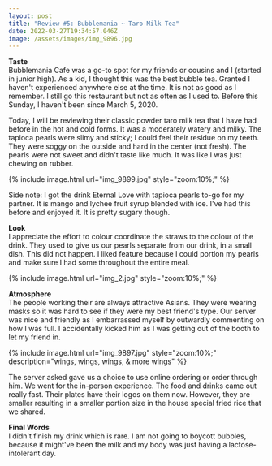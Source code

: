 ```yaml
---
layout: post
title: "Review #5: Bubblemania ~ Taro Milk Tea"
date: 2022-03-27T19:34:57.046Z
image: /assets/images/img_9896.jpg
---
```

**Taste**\
Bubblemania Cafe was a go-to spot for my friends or cousins and I (started in junior high). As a kid, I thought this was the best bubble tea. Granted I haven't experienced anywhere else at the time. It is not as good as I remember. I still go this restaurant but not as often as I used to. Before this Sunday, I haven't been since March 5, 2020.

Today, I will be reviewing their classic powder taro milk tea that I have had before in the hot and cold forms. It was a moderately watery and milky. The tapioca pearls were slimy and sticky; I could feel their residue on my teeth. They were soggy on the outside and hard in the center (not fresh). The pearls were not sweet and didn't taste like much. It was like I was just chewing on rubber.

{% include image.html url="img_9899.jpg" style="zoom:10%;" %}

Side note: I got the drink Eternal Love with tapioca pearls to-go for my partner. It is mango and lychee fruit syrup blended with ice. I've had this before and enjoyed it. It is pretty sugary though.

**Look**\
I appreciate the effort to colour coordinate the straws to the colour of the drink. They used to give us our pearls separate from our drink, in a small dish. This did not happen. I liked feature because I could portion my pearls and make sure I had some throughout the entire meal.

{% include image.html url="img_2.jpg" style="zoom:10%;" %}

**Atmosphere**\
The people working their are always attractive Asians. They were wearing masks so it was hard to see if they were my best friend's type. Our server was nice and friendly as I embarrassed myself by outwardly commenting on how I was full. I accidentally kicked him as I was getting out of the booth to let my friend in.

{% include image.html url="img_9897.jpg" style="zoom:10%;" description="wings, wings, wings, & more wings" %}

The server asked gave us a choice to use online ordering or order through him. We went for the in-person experience. The food and drinks came out really fast. Their plates have their logos on them now. However, they are smaller resulting in a smaller portion size in the house special fried rice that we shared.

**Final Words**\
I didn't finish my drink which is rare. I am not going to boycott bubbles, because it might've been the milk and my body was just having a lactose-intolerant day.